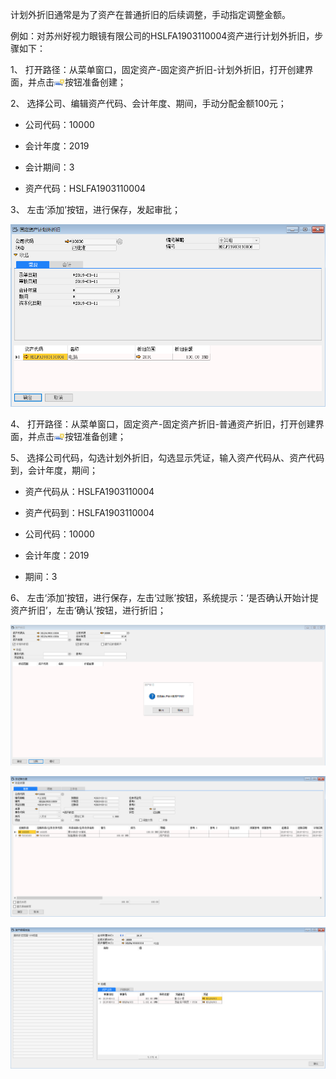 计划外折旧通常是为了资产在普通折旧的后续调整，手动指定调整金额。

例如：对苏州好视力眼镜有限公司的HSLFA1903110004资产进行计划外折旧，步骤如下：

1、 打开路径：从菜单窗口，固定资产-固定资产折旧-计划外折旧，打开创建界面，并点击![img](images/yw8.6.1.png)按钮准备创建；

2、 选择公司、编辑资产代码、会计年度、期间，手动分配金额100元；

- 公司代码：10000

- 会计年度：2019

- 会计期间：3

- 资产代码：HSLFA1903110004

3、 左击‘添加’按钮，进行保存，发起审批；

![img](images/yw8.6.2.png) 

4、 打开路径：从菜单窗口，固定资产-固定资产折旧-普通资产折旧，打开创建界面，并点击![img](images/yw8.6.3.png)按钮准备创建；

5、 选择公司代码，勾选计划外折旧，勾选显示凭证，输入资产代码从、资产代码到，会计年度，期间；

- 资产代码从：HSLFA1903110004

- 资产代码到：HSLFA1903110004

- 公司代码：10000

- 会计年度：2019

- 期间：3

6、 左击‘添加’按钮，进行保存，左击‘过账’按钮，系统提示：‘是否确认开始计提资产折旧’，左击‘确认’按钮，进行折旧；

![img](images/yw8.6.4.png) 

![img](images/yw8.6.5.png) 

![img](images/yw8.6.6.png)